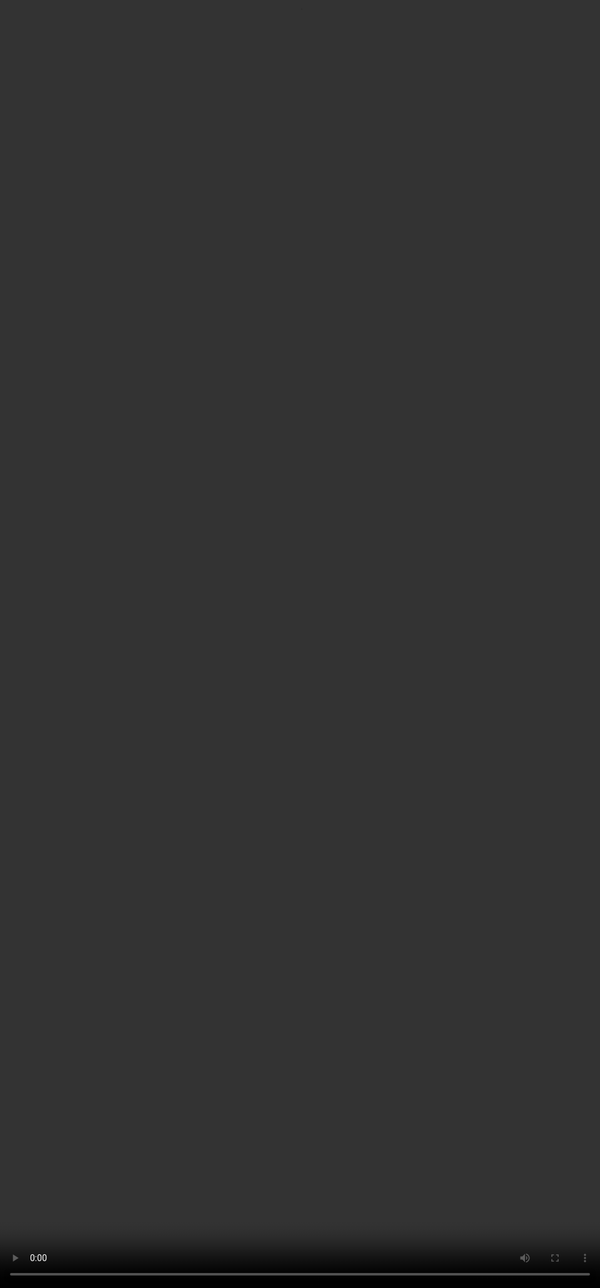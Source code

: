 # Evidencing the right way

<video src="${PRIVATE_VIDEO_RAG_4}" frameborder="0" allowfullscreen style="position: absolute; top: 0; left: 0; width: 100%; height: 100%; border: none; object-fit: cover;" controls="" controlslist="nodownload nofullscreen" style="width: 100%" />

Take a quick look at the query creation process here: 
<a href="${INTERNAL_LINK}" target="_blank" rel="noopener noreferrer">
    Click here
</a>

Evidencing is the cornerstone of effective information retrieval. This is how you train the model to justify its accuracy. It serves as a guide, enabling the model to pinpoint the exact source and context of the information it uses. To ensure seamless and accurate retrieval, every evidence should include the following key elements.

| Element                                  | Description                                                    | Why do you need to state it?                                                                                                                                                      |
| ---------------------------------------- | -------------------------------------------------------------- | --------------------------------------------------------------------------------------------------------------------------------------------------------------------------------- |
| Document URL (Publicly Accessible)       | The link to the document that is being used as the data source | Provides the exact location of the document, allowing the model or user to trace the source.                                                                                      |
| Page Number                              | The relevant page where the answers are                        | Directs the retrieval process to the specific section of the document where the information is located.                                                                           |
| Evidence Text                            | Paragraph, table, or image that contains the answer            | Helps narrow the scope of retrieval to the relevant thematic area within the document.                                                                                            |
| Span                                     | Relevant words/numbers/sentences that are the answers          | Ensures the model has precise and contextual input, reducing the likelihood of errors.                                                                                            |
| Span Rating (0-3 rating explained below) | Rate the span based on how well it answers the query           | Helps evaluate how well the selected span supports the answer.                                                                                                                    |
| Span Type                                | The type of evidence you are using                             | Helps the model understand the format and structure of the retrieved evidence. This distinction allows the model to interpret, process, and present information more effectively. |

<div style="padding: 10px; background-color:rgb(253, 252, 222); color: black; text-decoration: none; border-radius: 10px; margin-bottom: 30px;">
  ## Span Rating Criteria:

  * 1- The Span doesn’t answer the query but can be a keyword for the query
  * 2- The Span is answering the query but not the complete answer
  * 3- The Span contains the complete answer
  * 0- If you don’t have a span (Hypothetical case)
</div>

<div style="padding: 10px; background-color:rgb(214, 252, 250); color: black; text-decoration: none; border-radius: 5px; margin-bottom: 30px;">
  ## Example:

  **Evidence\_1**

  * **Document URL:** [https://www.unicef.org/media/157491/file/UNICEF%20Annual%20report%202023%20EN.pdf](https://www.unicef.org/media/157491/file/UNICEF%20Annual%20report%202023%20EN.pdf)
  * **Page number:** 12
  * **Evidence Text:** The Learning Passport, an innovative mobile learning platform, was launched in 7 countries, reaching a total of 38, with over 6 million registered users and an offline solution for schools with limited to no connectivity.
  * **Span:** The Learning Passport
  * **Span Rating:** 2
  * **Span Type:** Text

  **Evidence\_2**

  * **Document URL:** [https://www.unicef.org/media/157491/file/UNICEF%20Annual%20report%202023%20EN.pdf](https://www.unicef.org/media/157491/file/UNICEF%20Annual%20report%202023%20EN.pdf)
  * **Page number:** 13
  * **Evidence Text:** UNICEF launched the Five Million Futures action and advocacy framework to mobilize support for over 50 countries to scale up evidence-based interventions around early learning, parenting support, and the transition to primary education. UNICEF also supported systems strengthening approaches, including alternative learning pathways to prepare adolescents for re-enrollment or work, strengthening curricula to integrate a full range of skills, and supporting school-to-work transition and community-based skills development programmes.
  * **Span:** Five Million Futures
  * **Span Rating:** 2
  * **Span Type:** Text

  **Evidence\_3**

  * **Document URL:** [https://www.unicef.org/media/157491/file/UNICEF%20Annual%20report%202023%20EN.pdf](https://www.unicef.org/media/157491/file/UNICEF%20Annual%20report%202023%20EN.pdf)
  * **Page number:** 29
  * **Evidence Text:** UNICEF strengthened foundational learning systems in 16 countries; digital learning systems in six countries through the Airtel partnership; and accelerated girls’ education results and gender-responsive education sector plans in seven countries. UNICEF also supported disability inclusive national education strategies in nine countries.
  * **Span:** strengthened foundational learning systems
  * **Span Rating:** 2
  * **Span Type:** Text
</div>